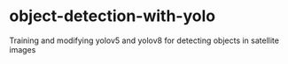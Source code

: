 # object-detection-with-yolo
Training and modifying yolov5 and yolov8 for detecting objects in satellite images
